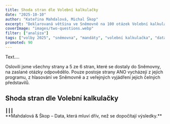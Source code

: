 ```yaml
---
title: Shoda stran dle Volební kalkulačky
date: "2025-10-10"
author: "Kateřina Mahdalová, Michal Škop"
excerpt: "Deklarovaná většina ve Sněmovně na 100 otázek Volební kalkulačky."
coverImage: "images/two-questions.webp"
filter: ["analýza"]
tags: ["volby 2025", "sněmovna", "mandáty", "volební kalkulačka", "data"]
promoted: 90
---
```


Text....

Oslovili jsme všechny strany a 5 ze 6 stran, které se dostaly do Sněmovny, na zaslané otázky odpovědělo. Pouze postoje strany ANO vycházejí z jejich programu, z hlasování ve Sněmovně a z veřejných vyjádření jejich čelných představilů.

## Shoda stran dle Volební kalkulačky

<MotionsStancesTable dataFile="data.json" />





<div style={{ textAlign: 'center' }}>┃┃┃</div>

<div style={{ textAlign: 'center' }}>**Mahdalová & Škop – Data, která mluví dřív, než se dopočítají výsledky.**</div>
